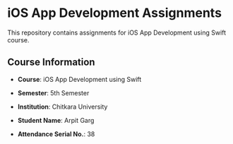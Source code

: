 # iOS App Development Assignments

This repository contains assignments for iOS App Development using Swift course.

## Course Information
- **Course**: iOS App Development using Swift
- **Semester**: 5th Semester
- **Institution**: Chitkara University

- **Student Name**: Arpit Garg
- **Attendance Serial No.**: 38